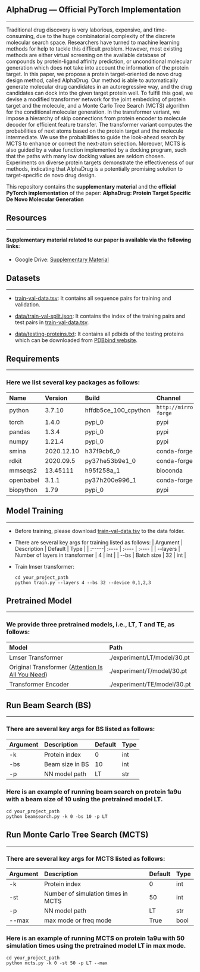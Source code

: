 <!--
 * @Author: QHGG
 * @Date: 2022-05-07 17:24:57
 * @LastEditTime: 2022-08-22 18:08:39
 * @LastEditors: QHGG
 * @Description: 
 * @FilePath: /AlphaDrug/README.md
-->
## AlphaDrug — Official PyTorch Implementation
---

Traditional drug discovery is very laborious, expensive, and time-consuming, due to the huge combinatorial complexity of the discrete molecular search space. Researchers have turned to machine learning methods for help to tackle this difficult problem. However, most existing methods are either virtual screening on the available database of compounds by protein-ligand affinity prediction, or unconditional molecular generation which does not take into account the information of the protein target. 
In this paper, we propose a protein target-oriented de novo drug design method, called AlphaDrug. Our method is able to automatically generate molecular drug candidates in an autoregressive way, and the drug candidates can dock into the given target protein well. To fulfill this goal, we devise a modified transformer network for the joint embedding of protein target and the molecule, and a Monte Carlo Tree Search (MCTS) algorithm for the conditional molecular generation. In the transformer variant, we impose a hierarchy of skip connections from protein encoder to molecule decoder for efficient feature transfer.
The transformer variant computes the probabilities of next atoms based on the protein target and the molecule intermediate. We use the probabilities to guide the look-ahead search by MCTS to enhance or correct the next-atom selection. Moreover, MCTS is also guided by a value function implemented by a docking program, such that the paths with many low docking values are seldom chosen. Experiments on diverse protein targets demonstrate the effectiveness of our methods, indicating that AlphaDrug is a potentially promising solution to target-specific de novo drug design.

This repository contains  the **supplementary material** and  the **official PyTorch implementation** of the paper: **AlphaDrug: Protein Target
Specific De Novo Molecular Generation**


## Resources
---


#### Supplementary material related to our paper is available via the following links:

- Google Drive: [Supplementary Material](https://drive.google.com/drive/folders/1myoeLdsOYz8mSvYEhSdMfUszUJlaJR3u?usp=sharing)

## Datasets
---

- [train-val-data.tsv](https://drive.google.com/drive/folders/1myoeLdsOYz8mSvYEhSdMfUszUJlaJR3u?usp=sharing): It contains all sequence pairs for training and validation.

- [data/train-val-split.json](https://github.com/CMACH508/AlphaDrug/blob/main/data/train-val-split.json): It contains the index of the training pairs and test pairs in [train-val-data.tsv](https://drive.google.com/drive/folders/1myoeLdsOYz8mSvYEhSdMfUszUJlaJR3u?usp=sharing).

- [data/testing-proteins.txt](https://github.com/CMACH508/AlphaDrug/blob/main/data/testing-proteins-100.txt): It contains all pdbids of the testing proteins which can be downloaded from [PDBbind website](http://www.pdbbind.org.cn/).


## Requirements
---

### Here we list several key packages as follows:
| Name | Version | Build | Channel |
| :-----| :---- | :---- | :---- |
| python | 3.7.10 | hffdb5ce_100_cpython | `http://mirrors.tuna.tsinghua.edu.cn/anaconda/cloud/conda-forge` |
| torch | 1.4.0 | pypi_0 | pypi |
| pandas | 1.3.4 | pypi_0 | pypi |
| numpy | 1.21.4 | pypi_0 | pypi |
| smina | 2020.12.10 | h37f9cb6_0 | conda-forge |
| rdkit | 2020.09.5 | py37he53b9e1_0 | conda-forge |
| mmseqs2 | 13.45111 | h95f258a_1 | bioconda |
| openbabel | 3.1.1 | py37h200e996_1 | conda-forge |
| biopython | 1.79 | pypi_0 | pypi |

## Model Training
---

- Before training, please download [train-val-data.tsv](https://drive.google.com/drive/folders/1myoeLdsOYz8mSvYEhSdMfUszUJlaJR3u?usp=sharing) to the data folder.

- There are several key args for training listed as follows:
    | Argument | Description | Default | Type |
    | :-----| :---- | :---- | :---- |
    | --layers | Number of layers in transformer | 4 | int |
    | --bs | Batch size | 32 | int |

- Train lmser transformer:

    ```shell
    cd your_project_path
    python train.py --layers 4 --bs 32 --device 0,1,2,3
    ```

## Pretrained Model
---

### We provide three pretrained models, i.e., LT, T and TE, as follows:
| Model  | Path |
| :----- | :---- | 
| Lmser Transformer | ./experiment/LT/model/30.pt|
| Original Transformer ([Attention Is All You Need](https://proceedings.neurips.cc/paper/2017/file/3f5ee243547dee91fbd053c1c4a845aa-Paper.pdf)) | ./experiment/T/model/30.pt|
| Transformer Encoder | ./experiment/TE/model/30.pt|

## Run Beam Search (BS)
---

### There are several key args for BS listed as follows:
| Argument | Description | Default | Type |
| :-----| :---- | :---- | :---- |
| -k | Protein index | 0 | int |
| -bs | Beam size in BS| 10 | int |
| -p | NN model path| LT | str |

### Here is an example of running beam search on protein 1a9u with a beam size of 10 using the pretrained model LT.
```shell
cd your_project_path
python beamsearch.py -k 0 -bs 10 -p LT
```

## Run Monte Carlo Tree Search (MCTS)
---

### There are several key args for MCTS listed as follows:
| Argument | Description | Default | Type |
| :-----| :---- | :---- | :---- |
| -k | Protein index | 0 | int |
| -st | Number of simulation times in MCTS| 50 | int |
| -p | NN model path | LT | str |
| --max | max mode or freq mode | True | bool |

### Here is an example of running MCTS on protein 1a9u with 50 simulation times using the pretrained model LT in max mode.
```shell
cd your_project_path
python mcts.py -k 0 -st 50 -p LT --max
```